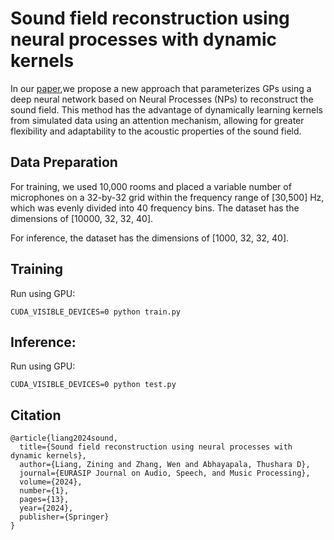 # Sound field reconstruction using neural processes with dynamic kernels

In our [paper](https://asmp-eurasipjournals.springeropen.com/articles/10.1186/s13636-024-00333-x),we propose a new approach that parameterizes GPs using a deep neural network based on Neural Processes (NPs) to reconstruct the sound field. This method has the advantage of dynamically learning
kernels from simulated data using an attention mechanism, allowing for greater flexibility and adaptability to the acoustic properties of the sound field.

## Data Preparation
For training, we used 10,000 rooms and placed a variable number of microphones on a 32-by-32 grid within the frequency range of [30,500] Hz, which was evenly divided into 40 frequency bins. The dataset has the dimensions of [10000, 32, 32, 40].

For inference, the dataset has the dimensions of [1000, 32, 32, 40].

## Training
Run using GPU:
```
CUDA_VISIBLE_DEVICES=0 python train.py
```

## Inference:
Run using GPU:
```
CUDA_VISIBLE_DEVICES=0 python test.py
```

## Citation
```
@article{liang2024sound,
  title={Sound field reconstruction using neural processes with dynamic kernels},
  author={Liang, Zining and Zhang, Wen and Abhayapala, Thushara D},
  journal={EURASIP Journal on Audio, Speech, and Music Processing},
  volume={2024},
  number={1},
  pages={13},
  year={2024},
  publisher={Springer}
}
```

